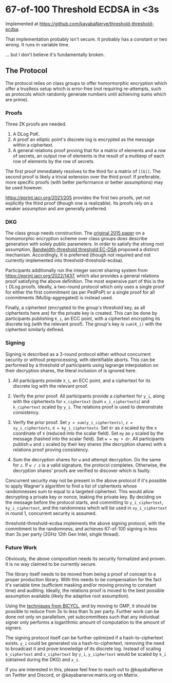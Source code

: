 # 67-of-100 Threshold ECDSA in <3s

Implemented at https://github.com/kayabaNerve/threshold-threshold-ecdsa.

That implementation probably isn't secure. It probably has a constant or two
wrong. It runs in variable time.

... but I don't believe it's fundamentally broken.

## The Protocol

The protocol relies on class groups to offer homormorphic encryption which offer
a trustless setup which is error-free (not requiring re-attempts, such as
protocols which randomly generate numbers until achieiving sums which are
prime).

### Proofs

Three ZK proofs are needed.

1) A DLog PoK.
2) A proof an elliptic point's discrete log is encrypted as the message within a
   ciphertext.
3) A general relations proof proving that for a matrix of elements and a row of
   secrets, an output row of elements is the result of a multiexp of each row of
   elements by the row of secrets.

The first proof immediately resolves to the third for a matrix of `[[G]]`. The
second proof is likely a trivial extension over the third proof. If preferable,
more specific proofs (with better performance or better assumptions) may be used
however.

https://eprint.iacr.org/2021/205 provides the first two proofs, yet not
explicitly the third proof (though one is realizable). Its proofs rely on a
weaker assumption and are generally preferred.

### DKG

The class group needs construction. The
[original 2015 paper](https://eprint.iacr.org/2015/047) on a homomorphic
encryption scheme over class groups does describe generation with solely public
parameters. In order to satisfy the strong root assumption,
[Bandwidth-threshold threshold EC-DSA](https://eprint.iacr.org/2020/084)
proposed a distinct mechanism. Accordingly, it is preferred (though not required
and not currently implemented into threshold-threshold-ecdsa).

Participants additionally run the integer secret sharing system from
https://eprint.iacr.org/2022/1437, which also provides a general relations proof
satisfying the above definition. The most expensive part of this is the `t` DLog
proofs. Ideally, a two-round protocol which only uses a single proof for either
the first commitment (as per PedPoP) or a single proof for all commitments
(MuSig-aggregated) is instead used.

Finally, a ciphertext (encrypted to the group's threshold key, as all
ciphertexts here are) for the private key is created. This can be done by
participants publishing `K_i`, an ECC point, with a ciphertext encrypting its
discrete log (with the relevant proof). The group's key is `sum(K_i)` with the
ciphertext similarly defined.

### Signing

Signing is described as a 3-round protocol either without concurrent security or
without preprocessing, with identifiable aborts. This can be performed by a
threshold of participants using lagrange interpolation on their decryption
shares, the literal inclusion of is ignored here.

1) All participants provide `X_i`, an ECC point, and a ciphertext for its
   discrete log with the relevant proof.

2) Verify the prior proof. All participants provide a ciphertext for `y_i`,
   along with the ciphertexts for `x_ciphertext` (sum `x_i_ciphertexts`) and
   `k_ciphertext` scaled by `y_i`. The relations proof is used to demonstrate
   consistency.

3) Verify the prior proof. Set `y = sum(y_i_ciphertexts)`,
   `z = xy_i_ciphertexts`, `d = ky_i_ciphertexts`. Set `dr` as `d` scaled by the
   x coordinate of `X` (reduced into the scalar field). Set `my` as `y` scaled
   by the message (hashed into the scalar field). Set `w = my + dr`. All
   participants publish `w` and `z` scaled by their key shares (the decryption
   shares) with a relations proof proving consistency.

4) Sum the decryption shares for `w` and attempt decryption. Do the same for
   `z`. If `w / z` is a valid signature, the protocol completes. Otherwise, the
   decryption shares' proofs are verified to discover which is faulty.

Concurrent security may not be present in the above protocol if it's possible to
apply Wagner's algorithm to find a list of ciphertexts whose randomnesses sum to
equal to a targeted ciphertext. This would allow decrypting a private key or
nonce, leaking the private key. By deciding on the message before the protocol
starts, and committing to `y_i_ciphertext`, `ky_i_ciphertext`, and the
randomness which will be used in `xy_i_ciphertext` in round 1, concurrent
security is assumed.

threshold-threshold-ecdsa implements the above signing protocol, with the
commitment to the randomness, and achieves 67-of-100 signing in less than 3s per
party (2GHz 12th Gen Intel, single thread).

### Future Work

Obviously, the above composition needs its security formalized and proven. It is
no way claimed to be currently secure.

The library itself needs to be moved from being a proof of concept to a proper
production library. With this needs to be compensation for the fact it's
variable time (sufficient masking and/or moving proving to constant time) and
auditing. Ideally, the relations proof is moved to the best possible assumption
available (likely the adaptive root assumption).

Using the [techniques from BICYCL](https://eprint.iacr.org/2022/1466), and by
moving to GMP, it should be possible to reduce from 3s to less than 1s per
party. Further work can be done not only on parallelism, yet subcommittees such
that any individual signer only performs a logarithmic amount of computation to
the amount of signers.

The signing protocol itself can be further optimized if a hash-to-ciphertext
exists. `y_i` could be generated via a hash-to-ciphertext, removing the need to
broadcast it and prove knowledge of its discrete log. Instead of scaling
`k_ciphertext` and `x_ciphertext` by `y_i`, `y_ciphertext` would be scaled by
`k_i` (obtained during the DKG) and `x_i`.

If you are interested in this, please feel free to reach out to @kayabaNerve on
Twitter and Discord, or @kayabanerve:matrix.org on Matrix.
